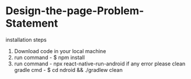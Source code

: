 # Design-the-page-Problem-Statement

installation steps
1. Download code in your local machine
2. run command - $ npm install
3. run command - npx react-native-run-android
if any error please clean gradle
cmd - $ cd ndroid && ./gradlew clean
